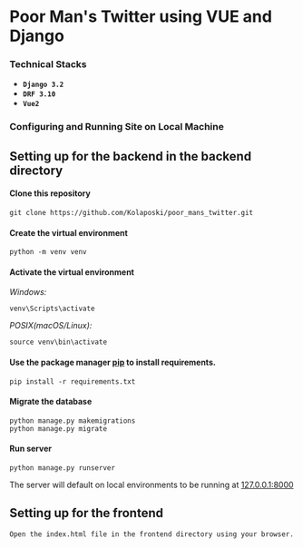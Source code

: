# Poor Man's Twitter using VUE and Django

### Technical Stacks
* **`Django 3.2`**
* **`DRF 3.10`**
* **`Vue2`**

### Configuring and Running Site on Local Machine

## Setting up for the backend in the backend directory 

#### Clone this repository
```
git clone https://github.com/Kolaposki/poor_mans_twitter.git
```


#### Create the virtual environment
```
python -m venv venv
```


#### Activate the virtual environment

*Windows:*
```
venv\Scripts\activate
```

*POSIX(macOS/Linux):*
```
source venv\bin\activate
```


#### Use the package manager [pip](https://pip.pypa.io/en/stable/) to install requirements.

```
pip install -r requirements.txt
```


#### Migrate the database
```
python manage.py makemigrations
python manage.py migrate
```

#### Run server
```
python manage.py runserver
```


The server will default on local environments to be running at [127.0.0.1:8000](127.0.0.1:8000)


## Setting up for the frontend

```
Open the index.html file in the frontend directory using your browser. 
```

